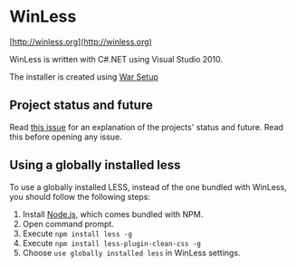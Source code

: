 # WinLess
[http://winless.org](http://winless.org)

WinLess is written with C#.NET using Visual Studio 2010.

The installer is created using [War Setup](http://sourceforge.net/projects/warsetup/)

## Project status and future
Read [this issue](https://github.com/marklagendijk/WinLess/issues/116) for an explanation of the projects' status and future. Read this before opening any issue.

## Using a globally installed less
To use a globally installed LESS, instead of the one bundled with WinLess, you should follow the following steps:

1. Install [Node.js](http://nodejs.org/), which comes bundled with NPM.
2. Open command prompt.
3. Execute `npm install less -g`
4. Execute `npm install less-plugin-clean-css -g`
5. Choose `use globally installed less` in WinLess settings.
